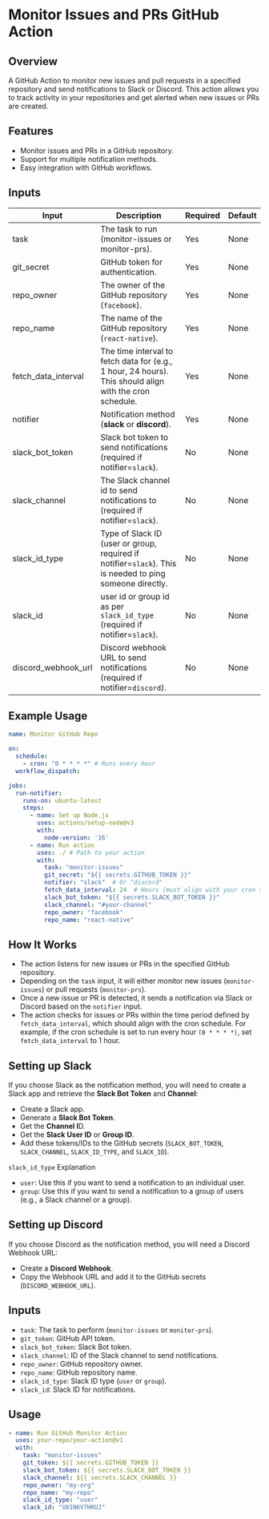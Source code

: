 # Monitor Issues and PRs GitHub Action

## Overview
A GitHub Action to monitor new issues and pull requests in a specified repository and send notifications to Slack or Discord. This action allows you to track activity in your repositories and get alerted when new issues or PRs are created.

## Features

- Monitor issues and PRs in a GitHub repository.
- Support for multiple notification methods.
- Easy integration with GitHub workflows.

## Inputs

| Input | Description | Required | Default |
| ----- | ----------- | -------- | ------- |
| task | The task to run (monitor-issues or monitor-prs). | Yes | None |
| git_secret | GitHub token for authentication. | Yes | None |
| repo_owner | The owner of the GitHub repository (`facebook`). | Yes | None |
| repo_name | The name of the GitHub repository (`react-native`). | Yes | None |
| fetch_data_interval | The time interval to fetch data for (e.g., 1 hour, 24 hours). This should align with the cron schedule. | Yes | None |
| notifier | Notification method (**slack** or **discord**). | Yes | None |
| slack_bot_token | Slack bot token to send notifications (required if notifier=`slack`). | No | None |
| slack_channel | The Slack channel id to send notifications to (required if notifier=`slack`). | No | None |
| slack_id_type | Type of Slack ID (user or group, required if notifier=`slack`). This is needed to ping someone directly. | No | None |
| slack_id | user id or group id as per `slack_id_type` (required if notifier=`slack`). | No | None |
| discord_webhook_url | Discord webhook URL to send notifications (required if notifier=`discord`). | No | None |

## Example Usage

```yml
name: Monitor GitHub Repo

on:
  schedule:
    - cron: "0 * * * *" # Runs every hour
  workflow_dispatch:

jobs:
  run-notifier:
    runs-on: ubuntu-latest
    steps:
      - name: Set up Node.js
        uses: actions/setup-node@v3
        with:
          node-version: '16'
      - name: Run action
        uses: ./ # Path to your action
        with:
          task: "monitor-issues"
          git_secret: "${{ secrets.GITHUB_TOKEN }}"
          notifier: "slack"  # Or "discord"
          fetch_data_interval: 24  # Hours (must align with your cron schedule)
          slack_bot_token: "${{ secrets.SLACK_BOT_TOKEN }}"
          slack_channel: "#your-channel"
          repo_owner: "facebook"
          repo_name: "react-native"
```

## How It Works
- The action listens for new issues or PRs in the specified GitHub repository.
- Depending on the `task` input, it will either monitor new issues (`monitor-issues`) or pull requests (`monitor-prs`).
- Once a new issue or PR is detected, it sends a notification via Slack or Discord based on the `notifier` input.
- The action checks for issues or PRs within the time period defined by `fetch_data_interval`, which should align with the cron schedule. For example, if the cron schedule is set to run every hour `(0 * * * *)`, set `fetch_data_interval` to 1 hour.

## Setting up Slack
If you choose Slack as the notification method, you will need to create a Slack app and retrieve the **Slack Bot Token** and **Channel**:

- Create a Slack app.
- Generate a **Slack Bot Token**.
- Get the **Channel I**D.
- Get the **Slack User ID** or **Group ID**.
- Add these tokens/IDs to the GitHub secrets (`SLACK_BOT_TOKEN`, `SLACK_CHANNEL`, `SLACK_ID_TYPE`, and `SLACK_ID`).

`slack_id_type` Explanation
- `user`: Use this if you want to send a notification to an individual user.
- `group`: Use this if you want to send a notification to a group of users (e.g., a Slack channel or a group).

## Setting up Discord
If you choose Discord as the notification method, you will need a Discord Webhook URL:

- Create a **Discord Webhook**.
- Copy the Webhook URL and add it to the GitHub secrets (`DISCORD_WEBHOOK_URL`).

## Inputs

- `task`: The task to perform (`monitor-issues` or `monitor-prs`).
- `git_token`: GitHub API token.
- `slack_bot_token`: Slack Bot token.
- `slack_channel`: ID of the Slack channel to send notifications.
- `repo_owner`: GitHub repository owner.
- `repo_name`: GitHub repository name.
- `slack_id_type`: Slack ID type (`user` or `group`).
- `slack_id`: Slack ID for notifications.

## Usage

```yaml
- name: Run GitHub Monitor Action
  uses: your-repo/your-action@v1
  with:
    task: "monitor-issues"
    git_token: ${{ secrets.GITHUB_TOKEN }}
    slack_bot_token: ${{ secrets.SLACK_BOT_TOKEN }}
    slack_channel: ${{ secrets.SLACK_CHANNEL }}
    repo_owner: "my-org"
    repo_name: "my-repo"
    slack_id_type: "user"
    slack_id: "U01N6V7HKUJ"
